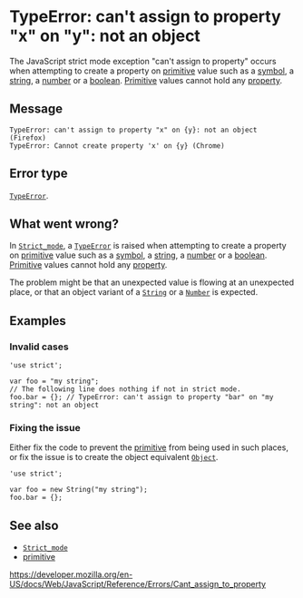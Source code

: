 # TypeError: can't assign to property "x" on "y": not an object

The JavaScript strict mode exception "can't assign to property" occurs when attempting to create a property on [primitive](https://developer.mozilla.org/en-US/docs/Glossary/Primitive) value such as a [symbol](https://developer.mozilla.org/en-US/docs/Glossary/Symbol), a [string](https://developer.mozilla.org/en-US/docs/Glossary/String), a [number](https://developer.mozilla.org/en-US/docs/Glossary/Number) or a [boolean](https://developer.mozilla.org/en-US/docs/Glossary/Boolean). [Primitive](https://developer.mozilla.org/en-US/docs/Glossary/Primitive) values cannot hold any [property](https://developer.mozilla.org/en-US/docs/Glossary/property/JavaScript).

## Message

    TypeError: can't assign to property "x" on {y}: not an object (Firefox)
    TypeError: Cannot create property 'x' on {y} (Chrome)

## Error type

[`TypeError`](../global_objects/typeerror).

## What went wrong?

In [`Strict_mode`](../strict_mode), a [`TypeError`](../global_objects/typeerror) is raised when attempting to create a property on [primitive](https://developer.mozilla.org/en-US/docs/Glossary/Primitive) value such as a [symbol](https://developer.mozilla.org/en-US/docs/Glossary/Symbol), a [string](https://developer.mozilla.org/en-US/docs/Glossary/String), a [number](https://developer.mozilla.org/en-US/docs/Glossary/Number) or a [boolean](https://developer.mozilla.org/en-US/docs/Glossary/Boolean). [Primitive](https://developer.mozilla.org/en-US/docs/Glossary/Primitive) values cannot hold any [property](https://developer.mozilla.org/en-US/docs/Glossary/property/JavaScript).

The problem might be that an unexpected value is flowing at an unexpected place, or that an object variant of a [`String`](../global_objects/string) or a [`Number`](../global_objects/number) is expected.

## Examples

### Invalid cases

    'use strict';

    var foo = "my string";
    // The following line does nothing if not in strict mode.
    foo.bar = {}; // TypeError: can't assign to property "bar" on "my string": not an object

### Fixing the issue

Either fix the code to prevent the [primitive](https://developer.mozilla.org/en-US/docs/Glossary/Primitive) from being used in such places, or fix the issue is to create the object equivalent [`Object`](../global_objects/object).

    'use strict';

    var foo = new String("my string");
    foo.bar = {};

## See also

-   [`Strict_mode`](../strict_mode)
-   [primitive](https://developer.mozilla.org/en-US/docs/Glossary/Primitive)

<a href="https://developer.mozilla.org/en-US/docs/Web/JavaScript/Reference/Errors/Cant_assign_to_property" class="_attribution-link">https://developer.mozilla.org/en-US/docs/Web/JavaScript/Reference/Errors/Cant_assign_to_property</a>
